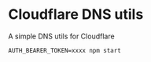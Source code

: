 # Cloudflare DNS utils

A simple DNS utils for Cloudflare

```console
AUTH_BEARER_TOKEN=xxxx npm start
```
